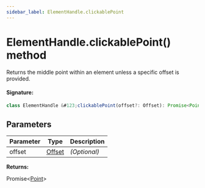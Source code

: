 ```yaml
---
sidebar_label: ElementHandle.clickablePoint
---
```


# ElementHandle.clickablePoint() method

Returns the middle point within an element unless a specific offset is provided.

#### Signature:

```typescript
class ElementHandle &#123;clickablePoint(offset?: Offset): Promise<Point>;&#125;
```

## Parameters

| Parameter | Type                            | Description  |
| --------- | ------------------------------- | ------------ |
| offset    | [Offset](./puppeteer.offset.md) | _(Optional)_ |

**Returns:**

Promise&lt;[Point](./puppeteer.point.md)&gt;
